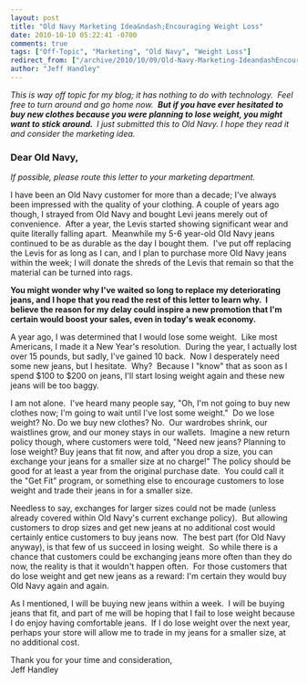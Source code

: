 ```yaml
---
layout: post
title: "Old Navy Marketing Idea&ndash;Encouraging Weight Loss"
date: 2010-10-10 05:22:41 -0700
comments: true
tags: ["Off-Topic", "Marketing", "Old Navy", "Weight Loss"]
redirect_from: ["/archive/2010/10/09/Old-Navy-Marketing-IdeandashEncouraging-Weight-Loss.aspx/", "/archive/2010/10/09/old-navy-marketing-ideandashencouraging-weight-loss.aspx"]
author: "Jeff Handley"
---
```

<!-- more -->
<p><em>This is way off topic for my blog; it has nothing to do with technology.  Feel free to turn around and go home now.  <strong>But if you have ever hesitated to buy new clothes because you were planning to lose weight, you might want to stick around.  </strong></em><em>I just submitted this to Old Navy. I hope they read it and consider the marketing idea.</em></p>  <h3>Dear Old Navy,</h3>  <p><em>If possible, please route this letter to your marketing department.</em></p>  <p>I have been an Old Navy customer for more than a decade; I've always been impressed with the quality of your clothing. A couple of years ago though, I strayed from Old Navy and bought Levi jeans merely out of convenience.  After a year, the Levis started showing significant wear and quite literally falling apart.  Meanwhile my 5-6 year-old Old Navy jeans continued to be as durable as the day I bought them.  I've put off replacing the Levis for as long as I can, and I plan to purchase more Old Navy jeans within the week; I will donate the shreds of the Levis that remain so that the material can be turned into rags.</p>  <p><strong>You might wonder why I've waited so long to replace my deteriorating jeans, and I hope that you read the rest of this letter to learn why.  I believe the reason for my delay could inspire a new promotion that I'm certain would boost your sales, even in today's weak economy.</strong></p>  <p>A year ago, I was determined that I would lose some weight.  Like most Americans, I made it a New Year's resolution.  During the year, I actually lost over 15 pounds, but sadly, I've gained 10 back.  Now I desperately need some new jeans, but I hesitate.  Why?  Because I "know" that as soon as I spend $100 to $200 on jeans, I'll start losing weight again and these new jeans will be too baggy.</p>  <p>I am not alone.  I've heard many people say, "Oh, I'm not going to buy new clothes now; I'm going to wait until I've lost some weight."  Do we lose weight? No. Do we buy new clothes? No.  Our wardrobes shrink, our waistlines grow, and our money stays in our wallets.  Imagine a new return policy though, where customers were told, "Need new jeans? Planning to lose weight? Buy jeans that fit now, and after you drop a size, you can exchange your jeans for a smaller size at no charge!" The policy should be good for at least a year from the original purchase date.  You could call it the "Get Fit" program, or something else to encourage customers to lose weight and trade their jeans in for a smaller size.</p>  <p>Needless to say, exchanges for larger sizes could not be made (unless already covered within Old Navy's current exchange policy).  But allowing customers to drop sizes and get new jeans at no additional cost would certainly entice customers to buy jeans now.  The best part (for Old Navy anyway), is that few of us succeed in losing weight.  So while there is a chance that customers could be exchanging jeans more often than they do now, the reality is that it wouldn't happen often.  For those customers that do lose weight and get new jeans as a reward: I'm certain they would buy Old Navy again and again.</p>  <p>As I mentioned, I will be buying new jeans within a week.  I will be buying jeans that fit, and part of me will be hoping that I fail to lose weight because I do enjoy having comfortable jeans.  If I do lose weight over the next year, perhaps your store will allow me to trade in my jeans for a smaller size, at no additional cost.</p>  <p>Thank you for your time and consideration,   <br />Jeff Handley</p>

